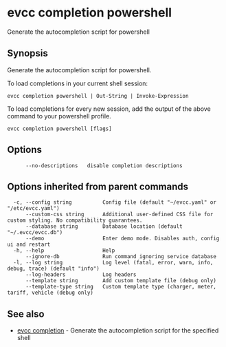 # evcc completion powershell

Generate the autocompletion script for powershell

## Synopsis

Generate the autocompletion script for powershell.

To load completions in your current shell session:

```
evcc completion powershell | Out-String | Invoke-Expression
```

To load completions for every new session, add the output of the above command
to your powershell profile.


```
evcc completion powershell [flags]
```

## Options

```
      --no-descriptions   disable completion descriptions
```

## Options inherited from parent commands

```
  -c, --config string          Config file (default "~/evcc.yaml" or "/etc/evcc.yaml")
      --custom-css string      Additional user-defined CSS file for custom styling. No compatibility guarantees.
      --database string        Database location (default "~/.evcc/evcc.db")
      --demo                   Enter demo mode. Disables auth, config ui and restart
  -h, --help                   Help
      --ignore-db              Run command ignoring service database
  -l, --log string             Log level (fatal, error, warn, info, debug, trace) (default "info")
      --log-headers            Log headers
      --template string        Add custom template file (debug only)
      --template-type string   Custom template type (charger, meter, tariff, vehicle (debug only)
```

## See also

* [evcc completion](evcc_completion.md)	 - Generate the autocompletion script for the specified shell


